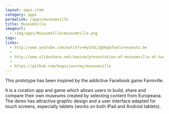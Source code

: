 ```yaml
---
layout: apps-item
category: apps
permalink: /apps/museumville
title: MuseumVille
imageurl:
  - /img/apps/MuseumVille/museumVille.png
tags:
links:
  - http://www.youtube.com/watch?v=HySnGLJgG6g&feature=youtu.be
  - 
  - http://www.slideshare.net/seoism/presentation-of-museumville-at-hack4europe-8429998
  - 
  - https://github.com/bogusjourney/museumville
---
```


This prototype has been inspired by the addictive Facebook game Farmville.

 It is a curation app and game which allows users to build, share and compare their own museums created by selecting content from Europeana. The demo has attractive graphic design and a user interface adapted for touch screens, especially tablets (works on both iPad and Android tablets).
